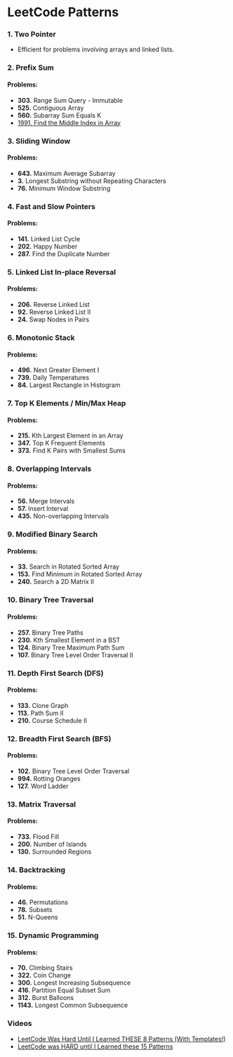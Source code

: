 # LeetCode Patterns

### 1. Two Pointer
- Efficient for problems involving arrays and linked lists.

### 2. Prefix Sum
#### Problems:
- **303.** Range Sum Query - Immutable
- **525.** Contiguous Array
- **560.** Subarray Sum Equals K
- [1991. Find the Middle Index in Array](https://www.code-recipe.com/post/find-the-middle-index-in-array)

### 3. Sliding Window
#### Problems:
- **643.** Maximum Average Subarray
- **3.** Longest Substring without Repeating Characters
- **76.** Minimum Window Substring

### 4. Fast and Slow Pointers
#### Problems:
- **141.** Linked List Cycle
- **202.** Happy Number
- **287.** Find the Duplicate Number

### 5. Linked List In-place Reversal
#### Problems:
- **206.** Reverse Linked List
- **92.** Reverse Linked List II
- **24.** Swap Nodes in Pairs

### 6. Monotonic Stack
#### Problems:
- **496.** Next Greater Element I
- **739.** Daily Temperatures
- **84.** Largest Rectangle in Histogram

### 7. Top K Elements / Min/Max Heap
#### Problems:
- **215.** Kth Largest Element in an Array
- **347.** Top K Frequent Elements
- **373.** Find K Pairs with Smallest Sums

### 8. Overlapping Intervals
#### Problems:
- **56.** Merge Intervals
- **57.** Insert Interval
- **435.** Non-overlapping Intervals

### 9. Modified Binary Search
#### Problems:
- **33.** Search in Rotated Sorted Array
- **153.** Find Minimum in Rotated Sorted Array
- **240.** Search a 2D Matrix II

### 10. Binary Tree Traversal
#### Problems:
- **257.** Binary Tree Paths
- **230.** Kth Smallest Element in a BST
- **124.** Binary Tree Maximum Path Sum
- **107.** Binary Tree Level Order Traversal II

### 11. Depth First Search (DFS)
#### Problems:
- **133.** Clone Graph
- **113.** Path Sum II
- **210.** Course Schedule II

### 12. Breadth First Search (BFS)
#### Problems:
- **102.** Binary Tree Level Order Traversal
- **994.** Rotting Oranges
- **127.** Word Ladder

### 13. Matrix Traversal
#### Problems:
- **733.** Flood Fill
- **200.** Number of Islands
- **130.** Surrounded Regions

### 14. Backtracking
#### Problems:
- **46.** Permutations
- **78.** Subsets
- **51.** N-Queens

### 15. Dynamic Programming
#### Problems:
- **70.** Climbing Stairs
- **322.** Coin Change
- **300.** Longest Increasing Subsequence
- **416.** Partition Equal Subset Sum
- **312.** Burst Balloons
- **1143.** Longest Common Subsequence

### Videos
- [LeetCode Was Hard Until I Learned THESE 8 Patterns (With Templates!)](https://youtu.be/RYT08CaYq6A?si=WBiscmHsus1Nv0-T)
- [LeetCode was HARD until I Learned these 15 Patterns](https://www.youtube.com/watch?v=DjYZk8nrXVY)
